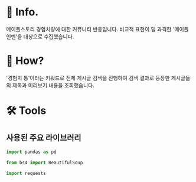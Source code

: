 # 📌 Info.
메이플스토리 경험치량에 대한 커뮤니티 반응입니다.
비교적 표현이 덜 과격한 '메이플 인벤'을 대상으로 수집했습니다.

# 🧐 How?
'경험치 통'이라는 키워드로 전체 게시글 검색을 진행하여
검색 결과로 등장한 게시글들의 제목과 미리보기 내용을 조회했습니다.

# 🛠️ Tools
## 사용된 주요 라이브러리

```python
import pandas as pd
```

```python
from bs4 import BeautifulSoup
```

```python
import requests
```